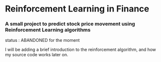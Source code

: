 # Reinforcement Learning in Finance
### A small project to predict stock price movement using Reinforcement Learning algorithms

status : ABANDONED for the moment

I will be adding a brief introduction to the reinforcement algorithm, and how my source code works later on.
